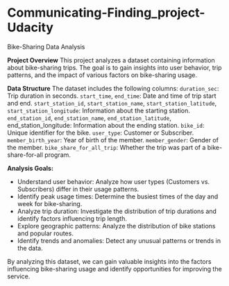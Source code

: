 # Communicating-Finding_project-Udacity
Bike-Sharing Data Analysis

**Project Overview**
This project analyzes a dataset containing information about bike-sharing trips. The goal is to gain insights into user behavior, trip patterns, and the impact of various factors on bike-sharing usage.

**Data Structure**
The dataset includes the following columns:
`duration_sec`: Trip duration in seconds.
`start_time`, `end_time`: Date and time of trip start and end.
`start_station_id`, `start_station_name`, `start_station_latitude`, `start_station_longitude`: Information about the starting station.
`end_station_id`, `end_station_name`, `end_station_latitude`, end_station_longitude: Information about the ending station.
`bike_id`: Unique identifier for the bike.
`user_type`: Customer or Subscriber.
`member_birth_year`: Year of birth of the member.
`member_gender`: Gender of the member.
`bike_share_for_all_trip`: Whether the trip was part of a bike-share-for-all program.

**Analysis Goals:**
* Understand user behavior: Analyze how user types (Customers vs. Subscribers) differ in their usage patterns.
* Identify peak usage times: Determine the busiest times of the day and week for bike-sharing.
* Analyze trip duration: Investigate the distribution of trip durations and identify factors influencing trip length.
* Explore geographic patterns: Analyze the distribution of bike stations and popular routes.
* Identify trends and anomalies: Detect any unusual patterns or trends in the data.
  
By analyzing this dataset, we can gain valuable insights into the factors influencing bike-sharing usage and identify opportunities for improving the service.

